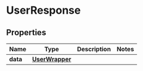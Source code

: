 
# UserResponse

## Properties
Name | Type | Description | Notes
------------ | ------------- | ------------- | -------------
**data** | [**UserWrapper**](UserWrapper.md) |  | 



